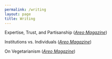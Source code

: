```yaml
---
permalink: /writing
layout: page
title: Writing
---
```


Expertise, Trust, and Partisanship ([_Areo Magazine_](https://areomagazine.com/2021/08/23/expertise-trust-and-partisanship/))

Institutions vs. Individuals ([_Areo Magazine_](https://areomagazine.com/2020/09/01/institutions-vs-individuals-how-we-judge-our-political-opponents/))

On Vegetarianism ([_Areo Magazine_](https://areomagazine.com/2022/05/03/why-becoming-a-vegetarian-is-not-the-best-way-to-save-animals/))

